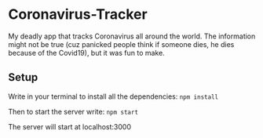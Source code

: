 # Coronavirus-Tracker
My deadly app that tracks Coronavirus all around the world.
The information might not be true (cuz panicked people think if someone dies, he dies because of the Covid19), but it was fun to make.

## Setup

Write in your terminal to install all the dependencies:
`npm install`

Then to start the server write:
`npm start`

The server will start at localhost:3000

